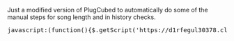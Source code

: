 Just a modified version of PlugCubed to automatically do some of the manual steps for song length and in history checks.

<pre>javascript:(function(){$.getScript('https://d1rfegul30378.cloudfront.net/files/plugCubed.js');}());</pre>